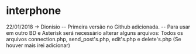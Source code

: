 # interphone
22/01/2018 -> Dionisio
-- Primeira versão no Github adicionada.
-- Para usar em outro BD e Asterisk será necessário alterar alguns arquivos:
Todos os arquivos connection.php, send_post's.php, edit's.php e delete's.php (Se houver mais irei adicionar)
